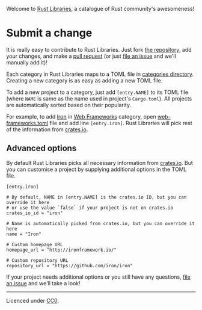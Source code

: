 Welcome to [Rust Libraries](http://libs.rs), a catalogue of Rust community's awesomeness!

<a name="propose"></a>

# Submit a change

It is really easy to contribute to Rust Libraries. Just fork [the repository](https://github.com/webstream-io/rust-libs), add your changes, and make a [pull request](https://github.com/webstream-io/rust-libs/pulls) (or just [file an issue](https://github.com/webstream-io/rust-libs/issues) and we'll manually add it)!

Each category in Rust Libraries maps to a TOML file in [categories directory](https://github.com/webstream-io/rust-libs/tree/master/categories). Creating a new category is as easy as adding a new TOML file.

To add a new project to a category, just add `[entry.NAME]` to its TOML file (where `NAME` is same as the name used in project's `Cargo.toml`). All projects are automatically sorted based on their popularity.

For example, to add [Iron](http://ironframework.io/) in [Web Frameworks](http://libs.rs/web-frameworks/) category, open [web-frameworks.toml](https://github.com/webstream-io/rust-libs/blob/master/categories/web-frameworks.toml) file and add line `[entry.iron]`. Rust Libraries will pick rest of the information from [crates.io](https://crates.io).

## Advanced options

By default Rust Libraries picks all necessary information from [crates.io](https://crates.io). But you can customise a project by supplying additional options in the TOML file.

    [entry.iron]
    
    # By default, NAME in [entry.NAME] is the crates.io ID, but you can override it here
    # or use the value `false` if your project is not on crates.io
    crates_io_id = "iron"
    
    # Name is automatically picked from crates.io, but you can override it here
    name = "Iron"
    
    # Custom homepage URL
    homepage_url = "http://ironframework.io/"
    
    # Custom repository URL
    repository_url = "https://github.com/iron/iron"


If your project needs additional options or you still have any questions, [file an issue](https://github.com/webstream-io/rust-libs/issues) and we'll take a look!

----

Licenced under [CC0](https://creativecommons.org/publicdomain/zero/1.0/).
